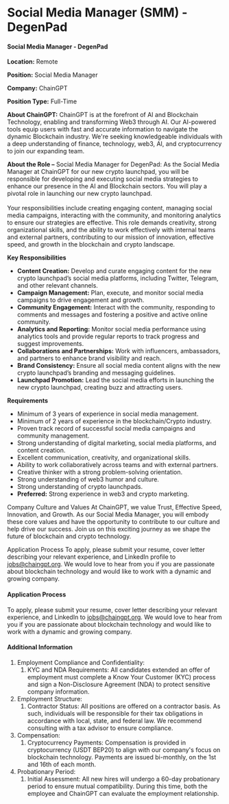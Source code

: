 # Social Media Manager (SMM) - DegenPad

#### Social Media Manager - DegenPad

**Location:** Remote

**Position:** Social Media Manager

**Company:** ChainGPT

**Position Type:** Full-Time

**About ChainGPT:** ChainGPT is at the forefront of AI and Blockchain Technology, enabling and transforming Web3 through AI. Our AI-powered tools equip users with fast and accurate information to navigate the dynamic Blockchain industry. We're seeking knowledgeable individuals with a deep understanding of finance, technology, web3, AI, and cryptocurrency to join our expanding team.

**About the Role –** Social Media Manager for DegenPad: As the Social Media Manager at ChainGPT for our new crypto launchpad, you will be responsible for developing and executing social media strategies to enhance our presence in the AI and Blockchain sectors. You will play a pivotal role in launching our new crypto launchpad.\
\
Your responsibilities include creating engaging content, managing social media campaigns, interacting with the community, and monitoring analytics to ensure our strategies are effective. This role demands creativity, strong organizational skills, and the ability to work effectively with internal teams and external partners, contributing to our mission of innovation, effective speed, and growth in the blockchain and crypto landscape.

**Key Responsibilities**

* **Content Creation:** Develop and curate engaging content for the new crypto launchpad’s social media platforms, including Twitter, Telegram, and other relevant channels.
* **Campaign Management:** Plan, execute, and monitor social media campaigns to drive engagement and growth.
* **Community Engagement:** Interact with the community, responding to comments and messages and fostering a positive and active online community.
* **Analytics and Reporting:** Monitor social media performance using analytics tools and provide regular reports to track progress and suggest improvements.
* **Collaborations and Partnerships:** Work with influencers, ambassadors, and partners to enhance brand visibility and reach.
* **Brand Consistency:** Ensure all social media content aligns with the new crypto launchpad’s branding and messaging guidelines.
* **Launchpad Promotion:** Lead the social media efforts in launching the new crypto launchpad, creating buzz and attracting users.

**Requirements**

* Minimum of 3 years of experience in social media management.
* Minimum of 2 years of experience in the blockchain/Crypto industry.
* Proven track record of successful social media campaigns and community management.
* Strong understanding of digital marketing, social media platforms, and content creation.
* Excellent communication, creativity, and organizational skills.
* Ability to work collaboratively across teams and with external partners.
* Creative thinker with a strong problem-solving orientation.
* Strong understanding of web3 humor and culture.
* Strong understanding of crypto launchpads.
* **Preferred:** Strong experience in web3 and crypto marketing.

Company Culture and Values At ChainGPT, we value Trust, Effective Speed, Innovation, and Growth. As our Social Media Manager, you will embody these core values and have the opportunity to contribute to our culture and help drive our success. Join us on this exciting journey as we shape the future of blockchain and crypto technology.

Application Process To apply, please submit your resume, cover letter describing your relevant experience, and LinkedIn profile to jobs@chaingpt.org. We would love to hear from you if you are passionate about blockchain technology and would like to work with a dynamic and growing company.

#### Application Process

To apply, please submit your resume, cover letter describing your relevant experience, and LinkedIn to [jobs@chaingpt.org](mailto:jobs@chaingpt.org). We would love to hear from you if you are passionate about blockchain technology and would like to work with a dynamic and growing company.

#### Additional Information

1. Employment Compliance and Confidentiality:
   1. KYC and NDA Requirements: All candidates extended an offer of employment must complete a Know Your Customer (KYC) process and sign a Non-Disclosure Agreement (NDA) to protect sensitive company information.
2. Employment Structure:
   1. Contractor Status: All positions are offered on a contractor basis. As such, individuals will be responsible for their tax obligations in accordance with local, state, and federal law. We recommend consulting with a tax advisor to ensure compliance.
3. Compensation:
   1. Cryptocurrency Payments: Compensation is provided in cryptocurrency (USDT BEP20) to align with our company's focus on blockchain technology. Payments are issued bi-monthly, on the 1st and 16th of each month.
4. Probationary Period:
   1. Initial Assessment: All new hires will undergo a 60-day probationary period to ensure mutual compatibility. During this time, both the employee and ChainGPT can evaluate the employment relationship.

